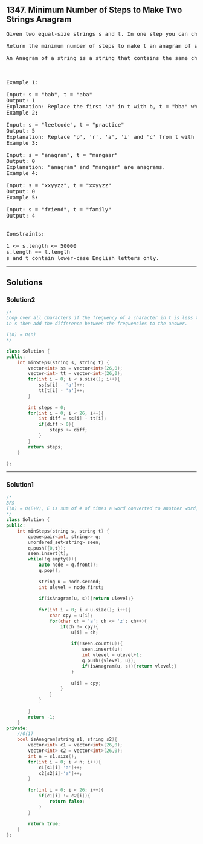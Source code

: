 ## 1347. Minimum Number of Steps to Make Two Strings Anagram
<pre>
Given two equal-size strings s and t. In one step you can choose any character of t and replace it with another character.

Return the minimum number of steps to make t an anagram of s.

An Anagram of a string is a string that contains the same characters with a different (or the same) ordering.

 

Example 1:

Input: s = "bab", t = "aba"
Output: 1
Explanation: Replace the first 'a' in t with b, t = "bba" which is anagram of s.
Example 2:

Input: s = "leetcode", t = "practice"
Output: 5
Explanation: Replace 'p', 'r', 'a', 'i' and 'c' from t with proper characters to make t anagram of s.
Example 3:

Input: s = "anagram", t = "mangaar"
Output: 0
Explanation: "anagram" and "mangaar" are anagrams. 
Example 4:

Input: s = "xxyyzz", t = "xxyyzz"
Output: 0
Example 5:

Input: s = "friend", t = "family"
Output: 4
 

Constraints:

1 <= s.length <= 50000
s.length == t.length
s and t contain lower-case English letters only.
</pre>

---------------------------------------------------------------------

## Solutions

### Solution2
```c++
/*
Loop over all characters if the frequency of a character in t is less than the frequency of the same character 
in s then add the difference between the frequencies to the answer.

T(n) = O(n)
*/

class Solution {
public:
    int minSteps(string s, string t) {
        vector<int> ss = vector<int>(26,0);
        vector<int> tt = vector<int>(26,0);
        for(int i = 0; i < s.size(); i++){
            ss[s[i] - 'a']++;
            tt[t[i] - 'a']++;
        }
        
        int steps = 0;
        for(int i = 0; i < 26; i++){
            int diff = ss[i] - tt[i]; 
            if(diff > 0){
                steps += diff;
            }
        }
        return steps;
    }

};
```
---------------------------------------------------------------------
### Solution1

```c++
/*
BFS
T(n) = O(E+V), E is sum of # of times a word converted to another word, V is the # of words put in the queue
*/
class Solution {
public:
    int minSteps(string s, string t) {
        queue<pair<int, string>> q;
        unordered_set<string> seen;
        q.push({0,t});
        seen.insert(t);
        while(!q.empty()){
            auto node = q.front();
            q.pop();
            
            string u = node.second;
            int ulevel = node.first;
            
            if(isAnagram(u, s)){return ulevel;}
            
            for(int i = 0; i < u.size(); i++){
                char cpy = u[i];
                for(char ch = 'a'; ch <= 'z'; ch++){
                    if(ch != cpy){
                        u[i] = ch;
                        
                        if(!seen.count(u)){
                            seen.insert(u);
                            int vlevel = ulevel+1;
                            q.push({vlevel, u});
                            if(isAnagram(u, s)){return vlevel;}
                        }
                        
                        u[i] = cpy;
                    }
                }
            }
            
        }
        return -1;
    }
private:
    //O(1)
    bool isAnagram(string s1, string s2){
        vector<int> c1 = vector<int>(26,0);
        vector<int> c2 = vector<int>(26,0);
        int n = s1.size();
        for(int i = 0; i < n; i++){
            c1[s1[i]-'a']++;
            c2[s2[i]-'a']++;
        }
        
        for(int i = 0; i < 26; i++){
            if(c1[i] != c2[i]){
                return false;
            }
        }
        
        return true;
    }
};

```




